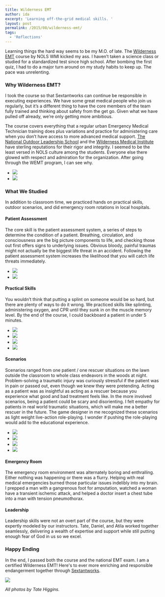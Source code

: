 ```yaml
---
title: Wilderness EMT
author: ida
excerpt: 'Learning off-the-grid medical skills. '
layout: post
permalink: /2015/08/wilderness-emt/
tags:
  - 'Reflections'
---
```




Learning things the hard way seems to be my M.O. of late. The [Wilderness EMT](http://www.nols.edu/wmi/courses/wemt.shtml) course by NOLS WMI kicked my ass. I haven’t taken a science class or studied for a standardized test since high school. After bombing the first quiz, I had to do a major turn around on my study habits to keep up. The pace was unrelenting.


### Why Wilderness EMT?
I took the course so that Sextantworks can continue be responsible in executing experiences. We have some great medical people who join us regularly, but it’s a different thing to have the core members of the team fully trained and thinking about safety from the get go. Given what we have pulled off already, we’re only getting more ambitious. 

The course covers everything that a regular urban Emergency Medical Technician training does plus variations and practice for administering care when you don’t have access to more advanced medical support. [The National Outdoor Leadership School](http://www.nols.edu/) and the [Wilderness Medical Institute](http://www.nols.edu/wmi/) have sterling reputations for their rigor and integrity. I seemed to be the least versed in NOLS culture among the students. Everyone else there glowed with respect and admiration for the organization. After going through the WEMT program, I can see why.

<ul class="small-block-grid-2">

<li>
<img class="block-th" src="{{ site.baseurl }}/images//2015/wemt/15-07WEMT329cc.jpg" />
</li>
<li>
<img class="block-th" src="{{ site.baseurl }}/images//2015/wemt/15-07WEMT207cc.jpg" />
</li>

</ul>



### What We Studied
In addition to classroom time, we practiced hands on practical skills, outdoor scenarios, and did emergency room rotations in local hospitals. 

#### Patient Assessment
The core skill is the patient assessment system, a series of steps to determine the condition of a patient. Breathing, circulation, and consciousness are the big picture components to life, and checking those out first offers signs to underlying issues. Obvious bloody, painful traumas might not actually be the biggest life threat in an accident. Following the patient assessment system increases the likelihood that you will catch life threats immediately.

<ul class="small-block-grid-2">

<li>
<img class="block-th" src="{{ site.baseurl }}/images//2015/wemt/15-07WEMT151cc.jpg" />
</li>
<li>
<img class="block-th" src="{{ site.baseurl }}/images//2015/wemt/15-07WEMT228cc.jpg" />
</li>


</ul>

#### Practical Skills
You wouldn’t think that putting a splint on someone would be so hard, but there are plenty of ways to do it wrong. We practiced skills like splinting, administering oxygen, and CPR until they sunk in on the muscle memory level. By the end of the course, I could backboard a patient in under 5 minutes. 


<ul class="small-block-grid-2">

<li>
<img class="block-th" src="{{ site.baseurl }}/images//2015/wemt/15-07WEMT101cc.jpg" />
</li>

<li>
<img class="block-th" src="{{ site.baseurl }}/images//2015/wemt/15-07WEMT128cc.jpg" />
</li>


<li>
<img class="block-th" src="{{ site.baseurl }}/images//2015/wemt/15-07WEMT212cc.jpg" />
</li>

<li>
<img class="block-th" src="{{ site.baseurl }}/images//2015/wemt/15-07WEMT123cc.jpg" />
</li>



</ul>


#### Scenarios
Scenarios ranged from one patient / one rescuer situations on the lawn outside the classroom to whole class endeavors in the woods at night. Problem-solving a traumatic injury was curiously stressful if the patient was in pain or passed out, even though we knew they were pretending. Acting as a patient was as insightful as acting as a rescuer because you experience what good and bad treatment feels like. In the more involved scenarios, being a patient could be scary and disorienting. I felt empathy for patients in real world traumatic situations, which will make me a better rescuer in the future. The game designer in me recognized these scenarios as light weight live-action role-playing. I wonder if pushing the role-playing would add to the educational experience.



<ul class="small-block-grid-2">

<li>
<img class="block-th" src="{{ site.baseurl }}/images//2015/wemt/15-07WEMT056cc.jpg" />
</li>

<li>
<img class="block-th" src="{{ site.baseurl }}/images//2015/wemt/15-07WEMT349cc.jpg" />
</li>


<li>
<img class="block-th" src="{{ site.baseurl }}/images//2015/wemt/15-07WEMT070cc.jpg" />
</li>

<li>
<img class="block-th" src="{{ site.baseurl }}/images//2015/wemt/15-07WEMT201cc.jpg" />
</li>



</ul>



#### Emergency Room
The emergency room environment was alternately boring and enthralling. Either nothing was happening or there was a flurry. Helping with real medical emergencies burned those particular issues indelibly into my brain. I prepped a man with a gangrenous foot for amputation, watched a woman have a transient ischemic attack, and helped a doctor insert a chest tube into a man with tension pneumothorax. 


#### Leadership
Leadership skills were not an overt part of the course, but they were expertly modeled by our instructors. Tate, Daniel, and Atila worked together seamlessly, delivering a wealth of expertise and support while still putting enough fear of God in us so we excel. 

### Happy Ending
In the end, I passed both the course and the national EMT exam. I am a certified Wilderness EMT! Here's to ever more enriching and responsible endangerment together through [Sextantworks](http://sextant.works/).

<img class="block-th" src="{{ site.baseurl }}/images//2015/wemt/15-07WEMT331cc.jpg" />

*All photos by Tate Higgins.*
